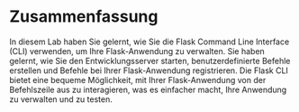 # Zusammenfassung

In diesem Lab haben Sie gelernt, wie Sie die Flask Command Line Interface (CLI) verwenden, um Ihre Flask-Anwendung zu verwalten. Sie haben gelernt, wie Sie den Entwicklungsserver starten, benutzerdefinierte Befehle erstellen und Befehle bei Ihrer Flask-Anwendung registrieren. Die Flask CLI bietet eine bequeme Möglichkeit, mit Ihrer Flask-Anwendung von der Befehlszeile aus zu interagieren, was es einfacher macht, Ihre Anwendung zu verwalten und zu testen.
